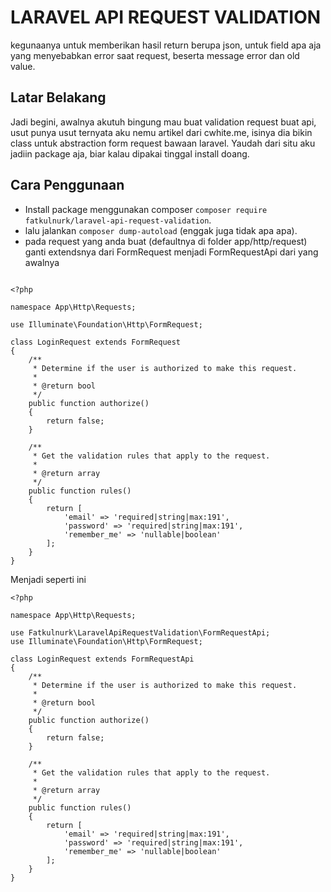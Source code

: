 
# LARAVEL API REQUEST VALIDATION
kegunaanya untuk memberikan hasil return berupa json, untuk field apa aja yang menyebabkan error saat request, beserta message error dan old value.
## Latar Belakang
Jadi begini, awalnya akutuh bingung mau buat validation request buat api, usut punya usut ternyata aku nemu artikel dari
cwhite.me, isinya dia bikin class untuk abstraction form request bawaan laravel. Yaudah dari situ aku jadiin package aja, biar kalau dipakai tinggal install doang.


## Cara Penggunaan
- Install package menggunakan composer `composer require fatkulnurk/laravel-api-request-validation`.
- lalu jalankan `composer dump-autoload` (enggak juga tidak apa apa).
- pada request yang anda buat (defaultnya di folder app/http/request) ganti extendsnya dari FormRequest menjadi FormRequestApi dari yang awalnya

```

<?php

namespace App\Http\Requests;

use Illuminate\Foundation\Http\FormRequest;

class LoginRequest extends FormRequest
{
    /**
     * Determine if the user is authorized to make this request.
     *
     * @return bool
     */
    public function authorize()
    {
        return false;
    }

    /**
     * Get the validation rules that apply to the request.
     *
     * @return array
     */
    public function rules()
    {
        return [
            'email' => 'required|string|max:191',
            'password' => 'required|string|max:191',
            'remember_me' => 'nullable|boolean'
        ];
    }
}
```
Menjadi seperti ini
```
<?php

namespace App\Http\Requests;

use Fatkulnurk\LaravelApiRequestValidation\FormRequestApi;
use Illuminate\Foundation\Http\FormRequest;

class LoginRequest extends FormRequestApi
{
    /**
     * Determine if the user is authorized to make this request.
     *
     * @return bool
     */
    public function authorize()
    {
        return false;
    }

    /**
     * Get the validation rules that apply to the request.
     *
     * @return array
     */
    public function rules()
    {
        return [
            'email' => 'required|string|max:191',
            'password' => 'required|string|max:191',
            'remember_me' => 'nullable|boolean'
        ];
    }
}

```
